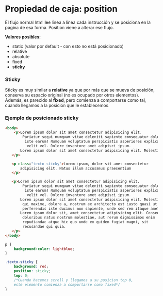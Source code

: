 # Propiedad de caja: position
El flujo normal html lee línea a línea cada instrucción y se posiciona en la página de esa forma. Position viene a alterar ese flujo.

**Valores posibles:**
* static (valor por default - con esto no está posicionado)
* relative
* absolute
* fixed
* **sticky**
### Sticky
Sticky es muy similar a **relative** ya que por más que se mueva de posición, conserva su espacio original (no es ocupado por otros elementos).
 Además, es parecido al **fixed**, pero comienza a comportarse como tal, cuando llegamos a la posición que le establecemos.

### Ejemplo de posicionado sticky
```html
<body>
    <p>Lorem ipsum dolor sit amet consectetur adipisicing elit. 
        Pariatur sequi numquam vitae deleniti sapiente consequatur dolore
         iste earum! Numquam voluptatum perspiciatis asperiores explicabo
          velit vel. Dolore inventore amet adipisci ipsum.
       Lorem ipsum dolor sit amet consectetur adipisicing elit. Molestiae
   </p>

   <p class="texto-sticky">Lorem ipsum, dolor sit amet consectetur 
       adipisicing elit. Natus illum accusamus praesentium
   </p>

   <p>Lorem ipsum dolor sit amet consectetur adipisicing elit. 
        Pariatur sequi numquam vitae deleniti sapiente consequatur dolore
         iste earum! Numquam voluptatum perspiciatis asperiores explicabo
          velit vel. Dolore inventore amet adipisci ipsum.
       Lorem ipsum dolor sit amet consectetur adipisicing elit. Molestiae
        qui maxime, dolore a, nostrum ex architecto est iusto quasi ut 
        perferendis iste ducimus non sapiente, unde sed rem itaque amet?
       Lorem ipsum dolor sit, amet consectetur adipisicing elit. Consequatur
        doloribus natus nostrum molestiae, aut rerum dignissimos enim 
        repudiandae atque hic quo unde ex quidem fugiat magni, sit 
        recusandae qui quia.
   </p>
</body>
```
```css
p {
    background-color: lightblue;
}

.texto-sticky {
    background: red;
    position: sticky;
    top: 0;
    /*Cuando hacemos scroll y llegamos a su posicion top 0,
    este elemento comienza a comportarse como fixed*/
}
```